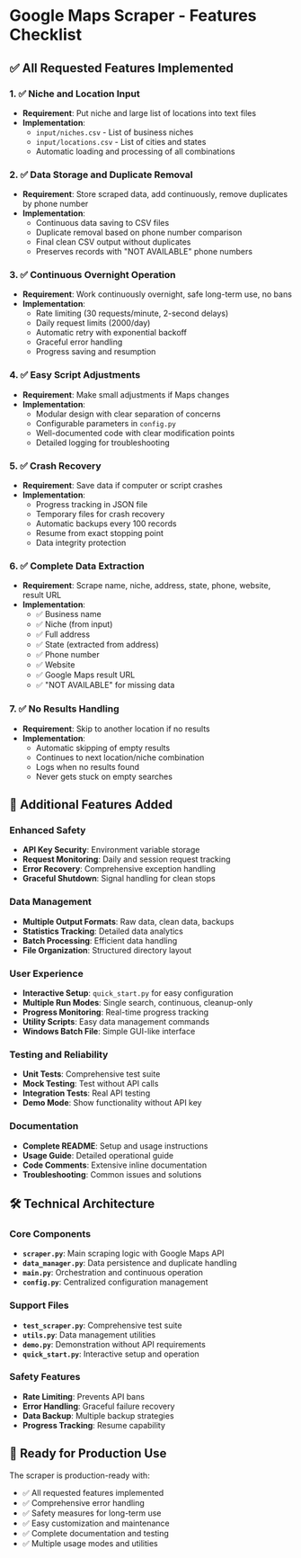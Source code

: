 # Google Maps Scraper - Features Checklist

## ✅ All Requested Features Implemented

### 1. ✅ Niche and Location Input
- **Requirement**: Put niche and large list of locations into text files
- **Implementation**: 
  - `input/niches.csv` - List of business niches
  - `input/locations.csv` - List of cities and states
  - Automatic loading and processing of all combinations

### 2. ✅ Data Storage and Duplicate Removal
- **Requirement**: Store scraped data, add continuously, remove duplicates by phone number
- **Implementation**:
  - Continuous data saving to CSV files
  - Duplicate removal based on phone number comparison
  - Final clean CSV output without duplicates
  - Preserves records with "NOT AVAILABLE" phone numbers

### 3. ✅ Continuous Overnight Operation
- **Requirement**: Work continuously overnight, safe long-term use, no bans
- **Implementation**:
  - Rate limiting (30 requests/minute, 2-second delays)
  - Daily request limits (2000/day)
  - Automatic retry with exponential backoff
  - Graceful error handling
  - Progress saving and resumption

### 4. ✅ Easy Script Adjustments
- **Requirement**: Make small adjustments if Maps changes
- **Implementation**:
  - Modular design with clear separation of concerns
  - Configurable parameters in `config.py`
  - Well-documented code with clear modification points
  - Detailed logging for troubleshooting

### 5. ✅ Crash Recovery
- **Requirement**: Save data if computer or script crashes
- **Implementation**:
  - Progress tracking in JSON file
  - Temporary files for crash recovery
  - Automatic backups every 100 records
  - Resume from exact stopping point
  - Data integrity protection

### 6. ✅ Complete Data Extraction
- **Requirement**: Scrape name, niche, address, state, phone, website, result URL
- **Implementation**:
  - ✅ Business name
  - ✅ Niche (from input)
  - ✅ Full address
  - ✅ State (extracted from address)
  - ✅ Phone number
  - ✅ Website
  - ✅ Google Maps result URL
  - ✅ "NOT AVAILABLE" for missing data

### 7. ✅ No Results Handling
- **Requirement**: Skip to another location if no results
- **Implementation**:
  - Automatic skipping of empty results
  - Continues to next location/niche combination
  - Logs when no results found
  - Never gets stuck on empty searches

## 🚀 Additional Features Added

### Enhanced Safety
- **API Key Security**: Environment variable storage
- **Request Monitoring**: Daily and session request tracking
- **Error Recovery**: Comprehensive exception handling
- **Graceful Shutdown**: Signal handling for clean stops

### Data Management
- **Multiple Output Formats**: Raw data, clean data, backups
- **Statistics Tracking**: Detailed data analytics
- **Batch Processing**: Efficient data handling
- **File Organization**: Structured directory layout

### User Experience
- **Interactive Setup**: `quick_start.py` for easy configuration
- **Multiple Run Modes**: Single search, continuous, cleanup-only
- **Progress Monitoring**: Real-time progress tracking
- **Utility Scripts**: Easy data management commands
- **Windows Batch File**: Simple GUI-like interface

### Testing and Reliability
- **Unit Tests**: Comprehensive test suite
- **Mock Testing**: Test without API calls
- **Integration Tests**: Real API testing
- **Demo Mode**: Show functionality without API key

### Documentation
- **Complete README**: Setup and usage instructions
- **Usage Guide**: Detailed operational guide
- **Code Comments**: Extensive inline documentation
- **Troubleshooting**: Common issues and solutions

## 🛠️ Technical Architecture

### Core Components
- **`scraper.py`**: Main scraping logic with Google Maps API
- **`data_manager.py`**: Data persistence and duplicate handling
- **`main.py`**: Orchestration and continuous operation
- **`config.py`**: Centralized configuration management

### Support Files
- **`test_scraper.py`**: Comprehensive test suite
- **`utils.py`**: Data management utilities
- **`demo.py`**: Demonstration without API requirements
- **`quick_start.py`**: Interactive setup and operation

### Safety Features
- **Rate Limiting**: Prevents API bans
- **Error Handling**: Graceful failure recovery
- **Data Backup**: Multiple backup strategies
- **Progress Tracking**: Resume capability

## 🎯 Ready for Production Use

The scraper is production-ready with:
- ✅ All requested features implemented
- ✅ Comprehensive error handling
- ✅ Safety measures for long-term use
- ✅ Easy customization and maintenance
- ✅ Complete documentation and testing
- ✅ Multiple usage modes and utilities
